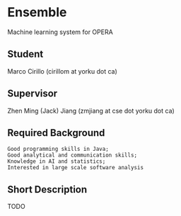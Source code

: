 Ensemble
========

Machine learning system for OPERA

## Student

Marco Cirillo (cirillom at yorku dot ca)
## Supervisor

Zhen Ming (Jack) Jiang (zmjiang at cse dot yorku dot ca)
## Required Background

    Good programming skills in Java;
    Good analytical and communication skills;
    Knowledge in AI and statistics;
    Interested in large scale software analysis

## Short Description

TODO
